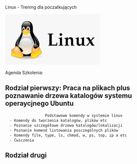 

Linux - Trening dla poczatkujących

![Linux Project logo](https://github.com/sewerynk/Linux_Training/blob/linux_training/Linux_Logo.png "The Linux Logo")


Agenda Szkolenia:

  ## Rodział pierwszy: Praca na plikach plus poznawanie drzewa katalogów systemu operaycjnego Ubuntu
                      Podstawowe komendy w systemie linux
      - Komendy do tworzenia katalogów, plików etc
      - Poznanie szczegółowe drzewa katalogów/lokalizacji
      - Poznanie komend listowania posczególnych plików
      - Komendy file, type, ls, chmod, w, ps, top, ip a etc
      - Ćwiczenia
      
  ## Rodział drugi
      

